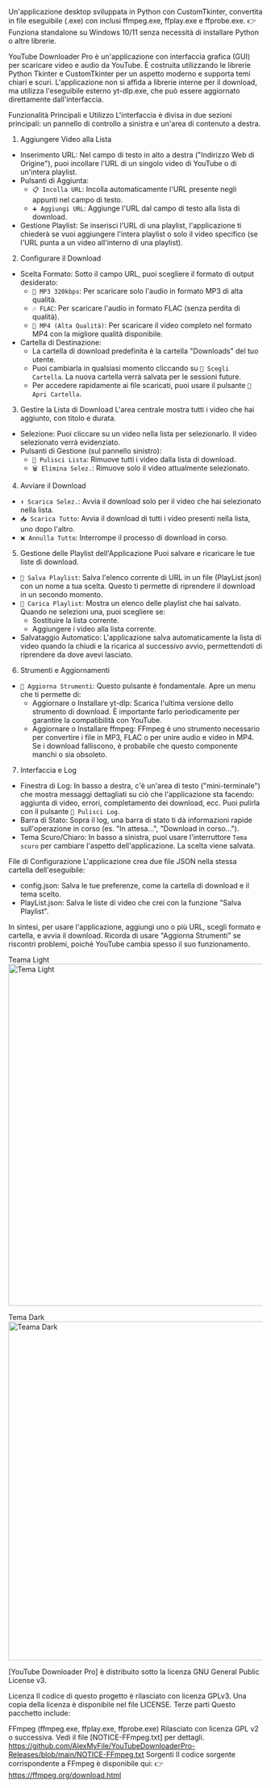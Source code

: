   Un'applicazione desktop sviluppata in Python con CustomTkinter, convertita in file eseguibile (.exe) con inclusi ffmpeg.exe, ffplay.exe e ffprobe.exe.
 👉 Funziona standalone su Windows 10/11 senza necessità di installare Python o altre librerie.
  
  YouTube Downloader Pro è un'applicazione con interfaccia grafica (GUI) per scaricare video e audio da YouTube. È costruita utilizzando le librerie Python Tkinter e
  CustomTkinter per un aspetto moderno e supporta temi chiari e scuri. L'applicazione non si affida a librerie interne per il download, ma utilizza l'eseguibile esterno
  yt-dlp.exe, che può essere aggiornato direttamente dall'interfaccia.

  Funzionalità Principali e Utilizzo
  L'interfaccia è divisa in due sezioni principali: un pannello di controllo a sinistra e un'area di contenuto a destra.

  1. Aggiungere Video alla Lista
   - Inserimento URL: Nel campo di testo in alto a destra ("Indirizzo Web di Origine"), puoi incollare l'URL di un singolo video di YouTube o di un'intera playlist.
   - Pulsanti di Aggiunta:
       - `📋 Incolla URL`: Incolla automaticamente l'URL presente negli appunti nel campo di testo.
       - `➕ Aggiungi URL`: Aggiunge l'URL dal campo di testo alla lista di download.
   - Gestione Playlist: Se inserisci l'URL di una playlist, l'applicazione ti chiederà se vuoi aggiungere l'intera playlist o solo il video specifico (se l'URL punta a un
     video all'interno di una playlist).

  2. Configurare il Download
   - Scelta Formato: Sotto il campo URL, puoi scegliere il formato di output desiderato:
       - `🎵 MP3 320kbps`: Per scaricare solo l'audio in formato MP3 di alta qualità.
       - `🎶 FLAC`: Per scaricare l'audio in formato FLAC (senza perdita di qualità).
       - `🎥 MP4 (Alta Qualità)`: Per scaricare il video completo nel formato MP4 con la migliore qualità disponibile.
   - Cartella di Destinazione:
       - La cartella di download predefinita è la cartella "Downloads" del tuo utente.
       - Puoi cambiarla in qualsiasi momento cliccando su `📁 Scegli Cartella`. La nuova cartella verrà salvata per le sessioni future.
       - Per accedere rapidamente ai file scaricati, puoi usare il pulsante `📂 Apri Cartella`.

  3. Gestire la Lista di Download
  L'area centrale mostra tutti i video che hai aggiunto, con titolo e durata.
   - Selezione: Puoi cliccare su un video nella lista per selezionarlo. Il video selezionato verrà evidenziato.
   - Pulsanti di Gestione (sul pannello sinistro):
       - `🧹 Pulisci Lista`: Rimuove tutti i video dalla lista di download.
       - `🗑 Elimina Selez.`: Rimuove solo il video attualmente selezionato.

  4. Avviare il Download
   - `⬇️ Scarica Selez.`: Avvia il download solo per il video che hai selezionato nella lista.
   - `📥 Scarica Tutto`: Avvia il download di tutti i video presenti nella lista, uno dopo l'altro.
   - `❌ Annulla Tutto`: Interrompe il processo di download in corso.

  5. Gestione delle Playlist dell'Applicazione
  Puoi salvare e ricaricare le tue liste di download.
   - `💾 Salva Playlist`: Salva l'elenco corrente di URL in un file (PlayList.json) con un nome a tua scelta. Questo ti permette di riprendere il download in un secondo
     momento.
   - `📂 Carica Playlist`: Mostra un elenco delle playlist che hai salvato. Quando ne selezioni una, puoi scegliere se:
       - Sostituire la lista corrente.
       - Aggiungere i video alla lista corrente.
   - Salvataggio Automatico: L'applicazione salva automaticamente la lista di video quando la chiudi e la ricarica al successivo avvio, permettendoti di riprendere da dove
     avevi lasciato.

  6. Strumenti e Aggiornamenti
   - `🔄 Aggiorna Strumenti`: Questo pulsante è fondamentale. Apre un menu che ti permette di:
       - Aggiornare o Installare yt-dlp: Scarica l'ultima versione dello strumento di download. È importante farlo periodicamente per garantire la compatibilità con YouTube.
       - Aggiornare o Installare ffmpeg: FFmpeg è uno strumento necessario per convertire i file in MP3, FLAC o per unire audio e video in MP4. Se i download falliscono, è
         probabile che questo componente manchi o sia obsoleto.

  7. Interfaccia e Log
   - Finestra di Log: In basso a destra, c'è un'area di testo ("mini-terminale") che mostra messaggi dettagliati su ciò che l'applicazione sta facendo: aggiunta di video,
     errori, completamento dei download, ecc. Puoi pulirla con il pulsante `📄 Pulisci Log`.
   - Barra di Stato: Sopra il log, una barra di stato ti dà informazioni rapide sull'operazione in corso (es. "In attesa...", "Download in corso...").
   - Tema Scuro/Chiaro: In basso a sinistra, puoi usare l'interruttore `Tema scuro` per cambiare l'aspetto dell'applicazione. La scelta viene salvata.

  File di Configurazione
  L'applicazione crea due file JSON nella stessa cartella dell'eseguibile:
   - config.json: Salva le tue preferenze, come la cartella di download e il tema scelto.
   - PlayList.json: Salva le liste di video che crei con la funzione "Salva Playlist".

  In sintesi, per usare l'applicazione, aggiungi uno o più URL, scegli formato e cartella, e avvia il download. Ricorda di usare "Aggiorna Strumenti" se riscontri
  problemi, poiché YouTube cambia spesso il suo funzionamento.

Teama Light
<img width="844" height="678" alt="Tema Light" src="https://github.com/user-attachments/assets/299aa0c5-6a81-4fdc-8536-01c8d75695f8" />

Tema Dark
<img width="840" height="672" alt="Teama Dark" src="https://github.com/user-attachments/assets/4cc6c2db-4466-490f-8b72-972752fb5d32" />


[YouTube Downloader Pro] è distribuito sotto la licenza GNU General Public License v3.

Licenza
Il codice di questo progetto è rilasciato con licenza GPLv3.
Una copia della licenza è disponibile nel file LICENSE.
Terze parti
Questo pacchetto include:

FFmpeg (ffmpeg.exe, ffplay.exe, ffprobe.exe)
Rilasciato con licenza GPL v2 o successiva.
Vedi il file [NOTICE-FFmpeg.txt] per dettagli.
https://github.com/AlexMyFile/YouTubeDownloaderPro-Releases/blob/main/NOTICE-FFmpeg.txt
Sorgenti
Il codice sorgente corrispondente a FFmpeg è disponibile qui:
👉 https://ffmpeg.org/download.html
